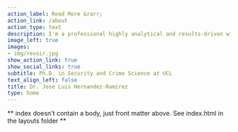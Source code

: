 ```yaml
---
action_label: Read More &rarr;
action_link: /about
action_type: text
description: I'm a professional highly analytical and results-driven with 10+ years' experience leveraging geospatial intelligence to address complex challenges in public security and urban environments. PhD-trained in Security and Crime Science from UCL, with expertise in crime analysis, threat intelligence, and strategic planning.
image_left: true
images:
- img/revoir.jpg
show_action_link: true
show_social_links: true
subtitle: Ph.D. in Security and Crime Science at UCL
text_align_left: false
title: Dr. Jose Luis Hernandez-Ramirez
type: home
---
```


** index doesn't contain a body, just front matter above.
See index.html in the layouts folder **
